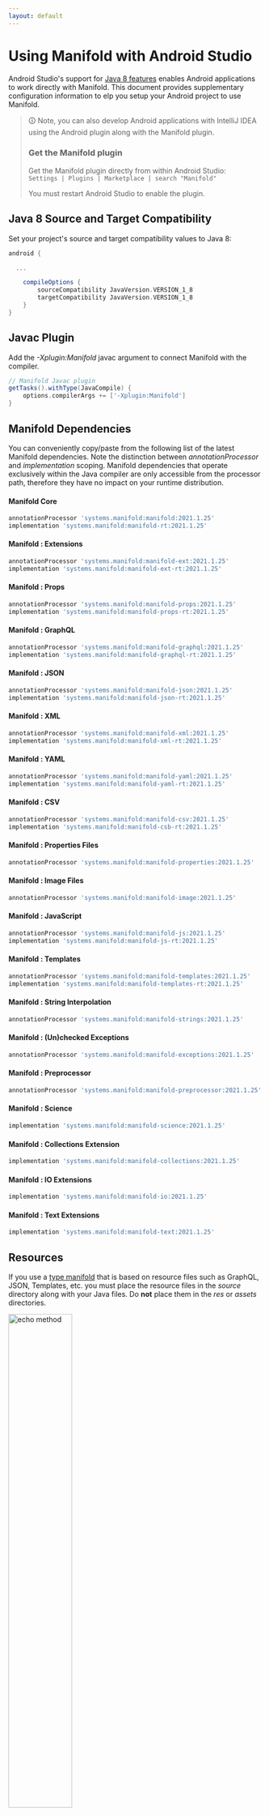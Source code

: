 ```yaml
---
layout: default
---
```


# Using Manifold with Android Studio

Android Studio's support for [Java 8 features](https://developer.android.com/studio/write/java8-support.html) enables
Android applications to work directly with Manifold. This document provides supplementary configuration information to
elp you setup your Android project to use Manifold.

>🛈 Note, you can also develop Android applications with IntelliJ IDEA using the Android plugin along with the Manifold
>plugin. 
>
>### Get the Manifold plugin
>Get the Manifold plugin directly from within Android Studio:
><br>
>`Settings | Plugins | Marketplace | search "Manifold"`
><br>
> 
>You must restart Android Studio to enable the plugin. 
 
## Java 8 Source and Target Compatibility 
Set your project's source and target compatibility values to Java 8:

```groovy
android {

  ...

    compileOptions {
        sourceCompatibility JavaVersion.VERSION_1_8
        targetCompatibility JavaVersion.VERSION_1_8
    }
}
```

## Javac Plugin
Add the *-Xplugin:Manifold* javac argument to connect Manifold with the compiler.

```groovy
// Manifold Javac plugin
getTasks().withType(JavaCompile) {
    options.compilerArgs += ['-Xplugin:Manifold']
}
```    

## Manifold Dependencies
You can conveniently copy/paste from the following list of the latest Manifold dependencies. Note the distinction
between *annotationProcessor* and *implementation* scoping. Manifold dependencies that operate exclusively within the
Java compiler are only accessible from the processor path, therefore they have no impact on your runtime distribution.

#### Manifold Core
```groovy
annotationProcessor 'systems.manifold:manifold:2021.1.25'
implementation 'systems.manifold:manifold-rt:2021.1.25'
```
#### Manifold : Extensions
```groovy
annotationProcessor 'systems.manifold:manifold-ext:2021.1.25'
implementation 'systems.manifold:manifold-ext-rt:2021.1.25'
```
#### Manifold : Props
```groovy
annotationProcessor 'systems.manifold:manifold-props:2021.1.25'
implementation 'systems.manifold:manifold-props-rt:2021.1.25'
```
#### Manifold : GraphQL
```groovy
annotationProcessor 'systems.manifold:manifold-graphql:2021.1.25'
implementation 'systems.manifold:manifold-graphql-rt:2021.1.25'
```
#### Manifold : JSON
```groovy
annotationProcessor 'systems.manifold:manifold-json:2021.1.25'
implementation 'systems.manifold:manifold-json-rt:2021.1.25'
```
#### Manifold : XML
```groovy
annotationProcessor 'systems.manifold:manifold-xml:2021.1.25'
implementation 'systems.manifold:manifold-xml-rt:2021.1.25'
```
#### Manifold : YAML
```groovy
annotationProcessor 'systems.manifold:manifold-yaml:2021.1.25'
implementation 'systems.manifold:manifold-yaml-rt:2021.1.25'
```
#### Manifold : CSV
```groovy
annotationProcessor 'systems.manifold:manifold-csv:2021.1.25'
implementation 'systems.manifold:manifold-csb-rt:2021.1.25'
```
#### Manifold : Properties Files
```groovy
annotationProcessor 'systems.manifold:manifold-properties:2021.1.25'
```
#### Manifold : Image Files
```groovy
annotationProcessor 'systems.manifold:manifold-image:2021.1.25'
```
#### Manifold : JavaScript
```groovy
annotationProcessor 'systems.manifold:manifold-js:2021.1.25'
implementation 'systems.manifold:manifold-js-rt:2021.1.25'
```
#### Manifold : Templates
```groovy
annotationProcessor 'systems.manifold:manifold-templates:2021.1.25'
implementation 'systems.manifold:manifold-templates-rt:2021.1.25'
```
#### Manifold : String Interpolation
```groovy
annotationProcessor 'systems.manifold:manifold-strings:2021.1.25'
```
#### Manifold : (Un)checked Exceptions
```groovy
annotationProcessor 'systems.manifold:manifold-exceptions:2021.1.25'
```
#### Manifold : Preprocessor
```groovy
annotationProcessor 'systems.manifold:manifold-preprocessor:2021.1.25'
```
#### Manifold : Science
```groovy
implementation 'systems.manifold:manifold-science:2021.1.25'
```
#### Manifold : Collections Extension
```groovy
implementation 'systems.manifold:manifold-collections:2021.1.25'
```
#### Manifold : IO Extensions
```groovy
implementation 'systems.manifold:manifold-io:2021.1.25'
```
#### Manifold : Text Extensions
```groovy
implementation 'systems.manifold:manifold-text:2021.1.25'
```

## Resources

If you use a [type manifold](https://github.com/manifold-systems/manifold/tree/master/manifold-core-parent/manifold#the-big-picture)
that is based on resource files such as GraphQL, JSON, Templates, etc. you must place the resource files in the 
*source* directory along with your Java files.  Do **not** place them in the *res* or *assets* directories.
 
<p><img src="http://manifold.systems/images/android_resources.png" alt="echo method" width="50%" height="50%"/></p> 

